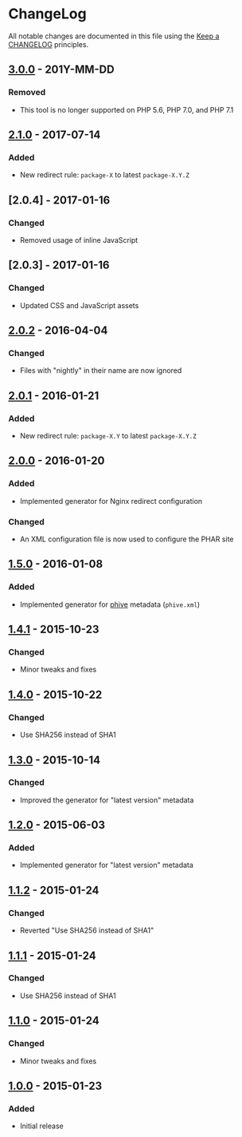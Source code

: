 # ChangeLog

All notable changes are documented in this file using the [Keep a CHANGELOG](http://keepachangelog.com/) principles.

## [3.0.0] - 201Y-MM-DD

### Removed

* This tool is no longer supported on PHP 5.6, PHP 7.0, and PHP 7.1

## [2.1.0] - 2017-07-14

### Added

* New redirect rule: `package-X` to latest `package-X.Y.Z`

## [2.0.4] - 2017-01-16

### Changed

* Removed usage of inline JavaScript

## [2.0.3] - 2017-01-16

### Changed

* Updated CSS and JavaScript assets

## [2.0.2] - 2016-04-04

### Changed

* Files with "nightly" in their name are now ignored

## [2.0.1] - 2016-01-21

### Added

* New redirect rule: `package-X.Y` to latest `package-X.Y.Z`

## [2.0.0] - 2016-01-20

### Added

* Implemented generator for Nginx redirect configuration

### Changed

* An XML configuration file is now used to configure the PHAR site

## [1.5.0] - 2016-01-08

### Added

* Implemented generator for [phive](https://phar.io/) metadata (`phive.xml`)

## [1.4.1] - 2015-10-23

### Changed

* Minor tweaks and fixes

## [1.4.0] - 2015-10-22

### Changed

* Use SHA256 instead of SHA1

## [1.3.0] - 2015-10-14

### Changed

* Improved the generator for "latest version" metadata

## [1.2.0] - 2015-06-03

### Added

* Implemented generator for "latest version" metadata

## [1.1.2] - 2015-01-24

### Changed

* Reverted "Use SHA256 instead of SHA1"

## [1.1.1] - 2015-01-24

### Changed

* Use SHA256 instead of SHA1

## [1.1.0] - 2015-01-24

### Changed

* Minor tweaks and fixes

## [1.0.0] - 2015-01-23

### Added

* Initial release

[3.0.0]: https://github.com/sebastianbergmann/phar-site-generator/compare/2.1...3.0.0
[2.1.0]: https://github.com/sebastianbergmann/phar-site-generator/compare/2.0.2...2.1.0
[2.0.2]: https://github.com/sebastianbergmann/phar-site-generator/compare/2.0.1...2.0.2
[2.0.1]: https://github.com/sebastianbergmann/phar-site-generator/compare/2.0.0...2.0.1
[2.0.0]: https://github.com/sebastianbergmann/phar-site-generator/compare/1.5.0...2.0.0
[1.5.0]: https://github.com/sebastianbergmann/phar-site-generator/compare/1.4.1...1.5.0
[1.4.1]: https://github.com/sebastianbergmann/phar-site-generator/compare/1.4.0...1.4.1
[1.4.0]: https://github.com/sebastianbergmann/phar-site-generator/compare/1.3.0...1.4.0
[1.3.0]: https://github.com/sebastianbergmann/phar-site-generator/compare/1.2.0...1.3.0
[1.2.0]: https://github.com/sebastianbergmann/phar-site-generator/compare/1.1.2...1.2.0
[1.1.2]: https://github.com/sebastianbergmann/phar-site-generator/compare/1.1.1...1.1.2
[1.1.1]: https://github.com/sebastianbergmann/phar-site-generator/compare/1.1.0...1.1.1
[1.1.0]: https://github.com/sebastianbergmann/phar-site-generator/compare/1.0.0...1.1.0
[1.0.0]: https://github.com/sebastianbergmann/phar-site-generator/compare/4d7ef1583de1ef78ad0d874477e50cac205d1a6a...1.0.0

